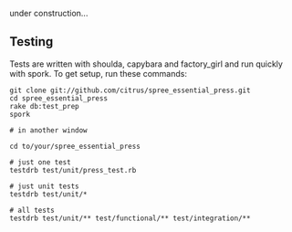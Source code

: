 under construction...



Testing
-------

Tests are written with shoulda, capybara and factory_girl and run quickly with spork. To get setup, run these commands:

    git clone git://github.com/citrus/spree_essential_press.git
    cd spree_essential_press
    rake db:test_prep
    spork
    
    # in another window
    
    cd to/your/spree_essential_press
    
    # just one test
    testdrb test/unit/press_test.rb
    
    # just unit tests
    testdrb test/unit/*
    
    # all tests
    testdrb test/unit/** test/functional/** test/integration/**